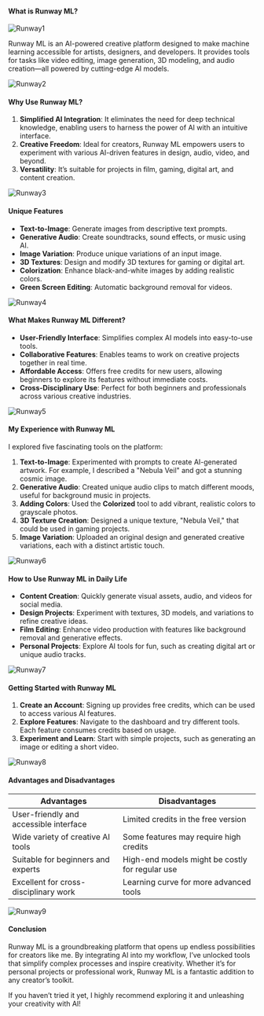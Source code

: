 #### **What is Runway ML?**

![Runway1](https://github.com/user-attachments/assets/f04f4a85-4146-4fc1-b736-e7ef3928e8c9)

Runway ML is an AI-powered creative platform designed to make machine learning accessible for artists, designers, and developers. It provides tools for tasks like video editing, image generation, 3D modeling, and audio creation—all powered by cutting-edge AI models.

![Runway2](https://github.com/user-attachments/assets/b4af4696-ccd1-49e6-9ec9-2db548df6d26)

#### **Why Use Runway ML?**

1. **Simplified AI Integration**: It eliminates the need for deep technical knowledge, enabling users to harness the power of AI with an intuitive interface.
2. **Creative Freedom**: Ideal for creators, Runway ML empowers users to experiment with various AI-driven features in design, audio, video, and beyond.
3. **Versatility**: It’s suitable for projects in film, gaming, digital art, and content creation.

![Runway3](https://github.com/user-attachments/assets/85cd86e4-bd5c-47dc-95d1-2e3ebeb89f10)

#### **Unique Features**

- **Text-to-Image**: Generate images from descriptive text prompts.
- **Generative Audio**: Create soundtracks, sound effects, or music using AI.
- **Image Variation**: Produce unique variations of an input image.
- **3D Textures**: Design and modify 3D textures for gaming or digital art.
- **Colorization**: Enhance black-and-white images by adding realistic colors.
- **Green Screen Editing**: Automatic background removal for videos.

![Runway4](https://github.com/user-attachments/assets/57231151-b172-4cdf-922e-4f10fa39cefd)

#### **What Makes Runway ML Different?**

- **User-Friendly Interface**: Simplifies complex AI models into easy-to-use tools.
- **Collaborative Features**: Enables teams to work on creative projects together in real time.
- **Affordable Access**: Offers free credits for new users, allowing beginners to explore its features without immediate costs.
- **Cross-Disciplinary Use**: Perfect for both beginners and professionals across various creative industries.

![Runway5](https://github.com/user-attachments/assets/fb41a067-db6f-4692-aa3a-24ffd99a23e6)

#### **My Experience with Runway ML**

I explored five fascinating tools on the platform:

1. **Text-to-Image**: Experimented with prompts to create AI-generated artwork. For example, I described a "Nebula Veil" and got a stunning cosmic image.
2. **Generative Audio**: Created unique audio clips to match different moods, useful for background music in projects.
3. **Adding Colors**: Used the **Colorized** tool to add vibrant, realistic colors to grayscale photos.
4. **3D Texture Creation**: Designed a unique texture, "Nebula Veil," that could be used in gaming projects.
5. **Image Variation**: Uploaded an original design and generated creative variations, each with a distinct artistic touch.

![Runway6](https://github.com/user-attachments/assets/80be30a1-8705-4b4f-b473-979efb9677fd)

#### **How to Use Runway ML in Daily Life**

- **Content Creation**: Quickly generate visual assets, audio, and videos for social media.
- **Design Projects**: Experiment with textures, 3D models, and variations to refine creative ideas.
- **Film Editing**: Enhance video production with features like background removal and generative effects.
- **Personal Projects**: Explore AI tools for fun, such as creating digital art or unique audio tracks.

![Runway7](https://github.com/user-attachments/assets/d1fc73ea-4314-4a2b-b125-98a15563ccb7)

#### **Getting Started with Runway ML**

1. **Create an Account**: Signing up provides free credits, which can be used to access various AI features.
2. **Explore Features**: Navigate to the dashboard and try different tools. Each feature consumes credits based on usage.
3. **Experiment and Learn**: Start with simple projects, such as generating an image or editing a short video.

![Runway8](https://github.com/user-attachments/assets/a3b335f5-d553-4a59-979a-61ae840ef799)

#### **Advantages and Disadvantages**

|**Advantages**|**Disadvantages**|
|---|---|
|User-friendly and accessible interface|Limited credits in the free version|
|Wide variety of creative AI tools|Some features may require high credits|
|Suitable for beginners and experts|High-end models might be costly for regular use|
|Excellent for cross-disciplinary work|Learning curve for more advanced tools|

![Runway9](https://github.com/user-attachments/assets/960021d8-938c-4437-b711-94a60d08c674)

#### **Conclusion**

Runway ML is a groundbreaking platform that opens up endless possibilities for creators like me. By integrating AI into my workflow, I’ve unlocked tools that simplify complex processes and inspire creativity. Whether it’s for personal projects or professional work, Runway ML is a fantastic addition to any creator’s toolkit.

If you haven’t tried it yet, I highly recommend exploring it and unleashing your creativity with AI!
